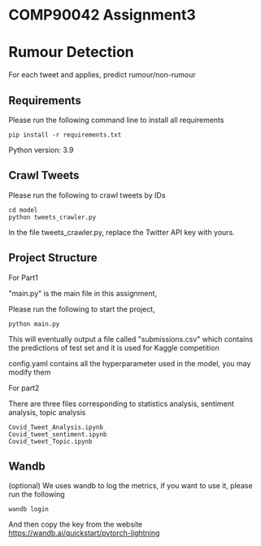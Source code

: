 # COMP90042 Assignment3 
# Rumour Detection
For each tweet and applies, predict rumour/non-rumour
## Requirements
Please run the following command line to install all requirements
```angular2html
pip install -r requirements.txt
```
Python version: 3.9

## Crawl Tweets
Please run the following to crawl tweets by IDs
```angular2html
cd model
python tweets_crawler.py
```
In the file tweets_crawler.py, replace the Twitter API key with yours.
 
## Project Structure
For Part1

"main.py" is the main file in this assignment,

Please run the following to start the project,
```angular2html
python main.py
```
This will eventually output a file called "submissions.csv" which contains the predictions of test set
and it is used for Kaggle competition 

config.yaml contains all the hyperparameter used in the model, you may modify them

For part2

There are three files corresponding to statistics analysis, sentiment analysis, topic analysis 
```angular2html
Covid_Tweet_Analysis.ipynb
Covid_tweet_sentiment.ipynb
Covid_tweet_Topic.ipynb
```
## Wandb
(optional)
We uses wandb to log the metrics,
if you want to use it, please run the following
```angular2html
wandb login
```
And then copy the key from the website https://wandb.ai/quickstart/pytorch-lightning
